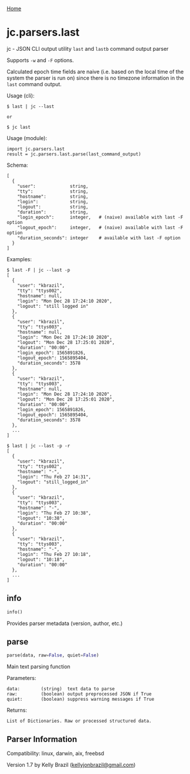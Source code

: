 [Home](https://kellyjonbrazil.github.io/jc/)

# jc.parsers.last
jc - JSON CLI output utility `last` and `lastb` command output parser

Supports `-w` and `-F` options.

Calculated epoch time fields are naive (i.e. based on the local time of the system the parser is run on) since there is no timezone information in the `last` command output.

Usage (cli):

    $ last | jc --last

    or

    $ jc last

Usage (module):

    import jc.parsers.last
    result = jc.parsers.last.parse(last_command_output)

Schema:

    [
      {
        "user":             string,
        "tty":              string,
        "hostname":         string,
        "login":            string,
        "logout":           string,
        "duration":         string,
        "login_epoch":      integer,   # (naive) available with last -F option
        "logout_epoch":     integer,   # (naive) available with last -F option
        "duration_seconds": integer    # available with last -F option
      }
    ]

Examples:

    $ last -F | jc --last -p
    [
      {
        "user": "kbrazil",
        "tty": "ttys002",
        "hostname": null,
        "login": "Mon Dec 28 17:24:10 2020",
        "logout": "still logged in"
      },
      {
        "user": "kbrazil",
        "tty": "ttys003",
        "hostname": null,
        "login": "Mon Dec 28 17:24:10 2020",
        "logout": "Mon Dec 28 17:25:01 2020",
        "duration": "00:00",
        "login_epoch": 1565891826,
        "logout_epoch": 1565895404,
        "duration_seconds": 3578
      },
      {
        "user": "kbrazil",
        "tty": "ttys003",
        "hostname": null,
        "login": "Mon Dec 28 17:24:10 2020",
        "logout": "Mon Dec 28 17:25:01 2020",
        "duration": "00:00",
        "login_epoch": 1565891826,
        "logout_epoch": 1565895404,
        "duration_seconds": 3578
      },
      ...
    ]

    $ last | jc --last -p -r
    [
      {
        "user": "kbrazil",
        "tty": "ttys002",
        "hostname": "-",
        "login": "Thu Feb 27 14:31",
        "logout": "still_logged_in"
      },
      {
        "user": "kbrazil",
        "tty": "ttys003",
        "hostname": "-",
        "login": "Thu Feb 27 10:38",
        "logout": "10:38",
        "duration": "00:00"
      },
      {
        "user": "kbrazil",
        "tty": "ttys003",
        "hostname": "-",
        "login": "Thu Feb 27 10:18",
        "logout": "10:18",
        "duration": "00:00"
      },
      ...
    ]



## info
```python
info()
```
Provides parser metadata (version, author, etc.)

## parse
```python
parse(data, raw=False, quiet=False)
```

Main text parsing function

Parameters:

    data:        (string)  text data to parse
    raw:         (boolean) output preprocessed JSON if True
    quiet:       (boolean) suppress warning messages if True

Returns:

    List of Dictionaries. Raw or processed structured data.

## Parser Information
Compatibility:  linux, darwin, aix, freebsd

Version 1.7 by Kelly Brazil (kellyjonbrazil@gmail.com)
